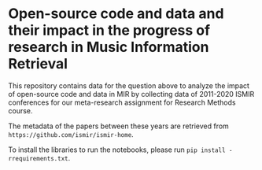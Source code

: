 #  Open-source code and data and their impact in the progress of research in Music Information Retrieval


This repository contains data for the question above to analyze the impact of open-source code and data in MIR by collecting data of 2011-2020 ISMIR conferences for our meta-research assignment for Research Methods course. 

The metadata of the papers between these years are retrieved from `https://github.com/ismir/ismir-home`.

To install the libraries to run the notebooks, please run `pip install -rrequirements.txt`.
